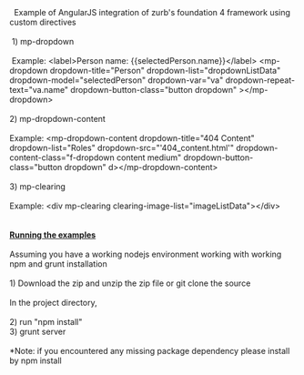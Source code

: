 <!DOCTYPE html PUBLIC "-//W3C//DTD HTML 4.01//EN" "http://www.w3.org/TR/html4/strict.dtd">
<html><head>
  
  <meta content="text/html; charset=ISO-8859-1" http-equiv="content-type">

  
  <meta content="text/html; charset=ISO-8859-1" http-equiv="content-type">
  <title>README</title>

  
</head><body>&nbsp;
Example of AngularJS integration of zurb's foundation 4 framework using custom directives<br>
<br>
&nbsp;1) mp-dropdown<br>
<br>
&nbsp;Example: &lt;label&gt;Person name:
{{selectedPerson.name}}&lt;/label&gt; &lt;mp-dropdown
dropdown-title="Person" dropdown-list="dropdownListData"
dropdown-model="selectedPerson" dropdown-var="va"
dropdown-repeat-text="va.name" dropdown-button-class="button dropdown"
&gt;&lt;/mp-dropdown&gt;
<br>
<br>
2) mp-dropdown-content
	<br>
<br>
Example: &lt;mp-dropdown-content dropdown-title="404 Content"
dropdown-list="Roles" dropdown-src="'404_content.html'"
dropdown-content-class="f-dropdown content medium"
dropdown-button-class="button dropdown"
d&gt;&lt;/mp-dropdown-content&gt;<br>
<br>
3) mp-clearing
	<br>
<br>
Example:
	  &lt;div mp-clearing clearing-image-list="imageListData"&gt;&lt;/div&gt;<br>
<br>
<br>
<span style="font-weight: bold; text-decoration: underline;">Running the examples</span><br>
<br>
Assuming you have a working nodejs environment working with working npm and grunt installation<br>
&nbsp;<br>
1) Download the zip and unzip the zip file or git clone the source <br>
<br>
In the project directory, <br>
<br>
2) run "npm install"<br>
3) grunt server<br>
<br>
*Note: if you encountered any missing package dependency please install by npm install <br>
</body></html>